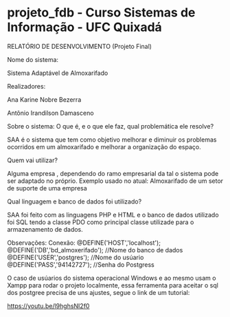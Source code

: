 # projeto_fdb - Curso Sistemas de Informação - UFC Quixadá
RELATÓRIO DE DESENVOLVIMENTO (Projeto Final)

Nome do sistema:

Sistema Adaptável de Almoxarifado

Realizadores:

Ana Karine Nobre Bezerra

Antônio Irandilson Damasceno 

Sobre o sistema:
O que é, e o que ele faz, qual problemática ele resolve?

SAA é o sistema que tem como objetivo melhorar e diminuir os problemas ocorridos em um almoxarifado e melhorar a organização do espaço.
 
Quem vai utilizar?

Alguma empresa , dependendo do ramo empresarial da tal o sistema pode ser adaptado no próprio. Exemplo usado no atual: Almoxarifado de um setor de suporte de uma empresa

Qual linguagem e banco de dados foi utilizado?

SAA foi feito com as linguagens PHP e HTML e o banco de dados utilizado foi SQL tendo a classe PDO como principal classe utilizade para o armazenamento de dados.

Observações:
Conexão:
@DEFINE('HOST','localhost');
@DEFINE('DB','bd_almoxerifado'); //Nome do banco de dados 
@DEFINE('USER','postgres'); //Nome do usúario 
@DEFINE('PASS','94142727'); //Senha do Postgress

O caso de usúarios do sistema operacional Windows e ao mesmo usam o Xampp para rodar o projeto localmente, essa ferramenta para aceitar o sql dos postgree  precisa de uns ajustes, segue o link de um tutorial:

https://youtu.be/l9hghsNI2f0




